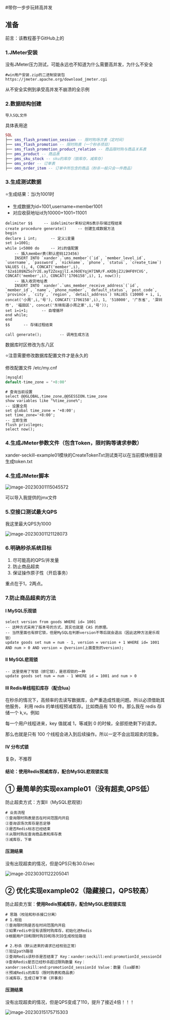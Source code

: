 #带你一步步玩转高并发

## 准备
前言：该教程基于GitHub上的

[秒杀]: https://github.com/qiurunze123/miaosha	"秒杀"



### 1.JMeter安装

没有JMeter压力测试，可能永远也不知道为什么需要高并发，为什么不安全

```shell
#win用户安装.zip的二进制安装包
https://jmeter.apache.org/download_jmeter.cgi
```


从不安全实例到承受高并发不崩溃的全示例



### 2.数据结构创建

```
导入SQL文件
```

具体表用途

``` lua
SQL
├── sms_flash_promotion_session -- 限时购场次表（定时间）
├── sms_flash_promotion -- 限时购表（一个秒杀项目）
├── sms_flash_promotion_product_relation -- 商品限时购与商品关系表
├── pms_product -- 商品表
├── pms_sku_stock -- sku的库存（锁库存，减库存）
├── oms_order -- 订单表
├── oms_order_item -- 订单中所包含的商品（秒杀一般只会一件商品）
```



### 3.生成测试数据

:star:生成结果：当i为1001时

- 生成数据为id=1001,username=member1001
- 对应收获地址id为10000+1001=11001

```mysql
delimiter $$     -- 以delimiter来标记用$表示存储过程结束
create procedure generate()		-- 创建生成数据方法
begin
declare i int;		-- 定义i变量
set i=1001;
while i<5000 do		-- 对i的值配置
	-- 插入member表(默认密码123456)
	INSERT INTO `xander`.`ums_member`(`id`, `member_level_id`, `username`, `password`, `nickname`, `phone`, `status`, `create_time`) VALUES (i, 4, CONCAT('member',i), '$2a$10$NZ5o7r2E.ayT2ZoxgjlI.eJ6OEYqjH7INR/F.mXDbjZJi9HF0YCVG', CONCAT('member',i), CONCAT('1706158',i), 1, now());
	-- 插入收货地址表
	INSERT INTO `xander`.`ums_member_receive_address`(`id`, `member_id`, `name`, `phone_number`, `default_status`, `post_code`, `province`, `city`, `region`, `detail_address`) VALUES (10000 + i, i, concat('小周',i,'号'), CONCAT('1706158',i), 1, '518000', '广东省', '深圳市', '福田区', concat('东晓街道小周之家',i,'号'));
set i=i+1;		-- 自增循环
end while;
end 
$$		-- 存储过程结束
 
call generate();		-- 调用生成方法
```

数据库时区修改为东八区

:star:注意需要修改数据库配置文件才是永久的

修改配置文件 /etc/my.cnf

```csharp
[mysqld]
default-time_zone = '+8:00'
```



```mysql
# 查询当前设置
select @@GLOBAL.time_zone,@@SESSION.time_zone
show variables like "%time_zone%";
-- 设置全局
set global time_zone = '+8:00';
set time_zone='+8:00';
-- 立即生效
flush privileges; 
select now();
```



### 4.生成JMeter参数文件（包含Token，限时购等请求参数）

xander-seckill-example01模块的CreateTokenTxt测试类可以在当前模块根目录生成token.txt



### 4.生成JMeter脚本

![image-20230301115045572](..\doc\resource\image-20230301115045572.png)

可以导入我提供的jmx文件



### 5.空接口测试最大QPS

我这里最大QPS为1000

![image-20230301121128073](..\doc\resource\image-20230301121128073.png)



### 6.明确秒杀系统目标

1. 尽可能高的QPS/并发量
2. 防止商品超卖
3. 保证操作原子性（开启事务）

重点在于1，2两点。



### 7.防止商品超卖的方法

#### Ⅰ MySQL乐观锁 

```mysql
select version from goods WHERE id= 1001
-- 这种方式采用了版本号的方式，其实也就是 CAS 的原理。
-- 当然里面也有排它锁，但是MySQL在判断version不等后就会退出（因此这种方法是乐观锁）
update goods set num = num - 1, version = version + 1 WHERE id= 1001 AND num > 0 AND version = @version(上面查到的version);
```



#### Ⅱ MySQL悲观锁

```mysql
-- 这里使用了写锁（排它锁），是悲观锁的一种
update goods set num = num - 1 WHERE id = 1001 and num > 0
```

#### Ⅲ Redis单线程扣库存（配合lua）

在秒杀的情况下，高频率的去读写数据库，会严重造成性能问题。所以必须借助其他服务， 利用 redis 的单线程预减库存。比如商品有 100 件。那么我在 redis 存储一个 k,v。例如

每一个用户线程进来，key 值就减 1，等减到 0 的时候，全部拒绝剩下的请求。

那么也就是只有 100 个线程会进入到后续操作。所以一定不会出现超卖的现象。

#### Ⅳ 分布式锁

复杂，不推荐

#### 结论：使用Redis预减库存，配合MySQL悲观锁实现



## ① 最简单的实现example01（没有超卖,QPS低）

防止超卖方式：方案Ⅱ（MySQL悲观锁）

```shell
# 业务流程
①查询限时购表是否在时间范围内开启
②查询该场次库存是否足够
③是否Redis标志已经结束
④从限时购反查询商品表和库存表
⑤减库存，下单
```

#### 压测结果

没有出现超卖的情况，但是QPS只有30.0/sec

![image-20230301122205041](..\doc\resource\image-20230301122205041.png)



## ② 优化实现example02（隐藏接口，QPS较高）

防止超卖方案：**使用Redis预减库存，配合MySQL悲观锁实现**

```shell
# 思路（校验和秒杀接口分离）
# 1.校验
①查询限时购是否在时间范围内开启
②如果redis中没有该限时购库存，初始化进Redis
③根据用户ID和限时购ID和场次ID生成校验路径

# 2.秒杀（默认进来的请求已经校验正常）
①验证path路径
②查询Redis该秒杀是否结束了 Key：xander:seckill:end:promotionId_sessionId
③查询Redis是否已经秒杀超过限购数量 Key：xander:seckill:end:promotionId_sessionId Value：数量（lua脚本）
④预减Redis的库存（限时购表和商品表）
⑤减库存，生成订单下单（开事务）
```

#### 压测结果

没有出现超卖的情况，但是QPS变成了110，提升了接近4倍！！！

![image-20230315175715303](..\doc\resource\image-20230315175715303.png)
